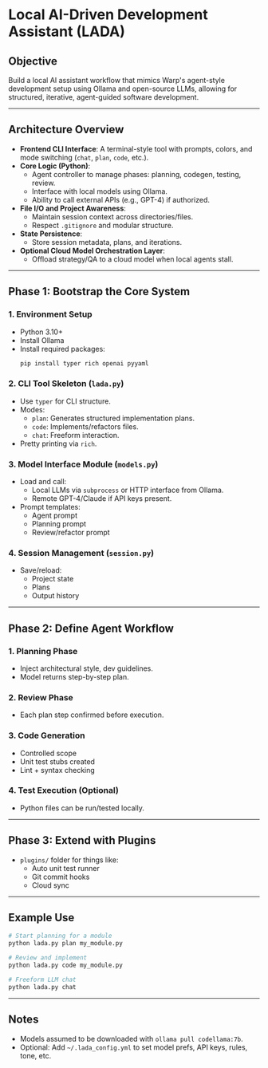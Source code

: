 # Local AI-Driven Development Assistant (LADA)

## Objective

Build a local AI assistant workflow that mimics Warp's agent-style development setup using Ollama and open-source LLMs, allowing for structured, iterative, agent-guided software development.

---

## Architecture Overview

- **Frontend CLI Interface**: A terminal-style tool with prompts, colors, and mode switching (`chat`, `plan`, `code`, etc.).
- **Core Logic (Python)**:
  - Agent controller to manage phases: planning, codegen, testing, review.
  - Interface with local models using Ollama.
  - Ability to call external APIs (e.g., GPT-4) if authorized.
- **File I/O and Project Awareness**:
  - Maintain session context across directories/files.
  - Respect `.gitignore` and modular structure.
- **State Persistence**:
  - Store session metadata, plans, and iterations.
- **Optional Cloud Model Orchestration Layer**:
  - Offload strategy/QA to a cloud model when local agents stall.

---

## Phase 1: Bootstrap the Core System

### 1. Environment Setup
- Python 3.10+
- Install Ollama
- Install required packages:
  ```bash
  pip install typer rich openai pyyaml
  ```

### 2. CLI Tool Skeleton (`lada.py`)
- Use `typer` for CLI structure.
- Modes:
  - `plan`: Generates structured implementation plans.
  - `code`: Implements/refactors files.
  - `chat`: Freeform interaction.
- Pretty printing via `rich`.

### 3. Model Interface Module (`models.py`)
- Load and call:
  - Local LLMs via `subprocess` or HTTP interface from Ollama.
  - Remote GPT-4/Claude if API keys present.
- Prompt templates:
  - Agent prompt
  - Planning prompt
  - Review/refactor prompt

### 4. Session Management (`session.py`)
- Save/reload:
  - Project state
  - Plans
  - Output history

---

## Phase 2: Define Agent Workflow

### 1. Planning Phase
- Inject architectural style, dev guidelines.
- Model returns step-by-step plan.

### 2. Review Phase
- Each plan step confirmed before execution.

### 3. Code Generation
- Controlled scope
- Unit test stubs created
- Lint + syntax checking

### 4. Test Execution (Optional)
- Python files can be run/tested locally.

---

## Phase 3: Extend with Plugins

- `plugins/` folder for things like:
  - Auto unit test runner
  - Git commit hooks
  - Cloud sync

---

## Example Use

```bash
# Start planning for a module
python lada.py plan my_module.py

# Review and implement
python lada.py code my_module.py

# Freeform LLM chat
python lada.py chat
```

---

## Notes

- Models assumed to be downloaded with `ollama pull codellama:7b`.
- Optional: Add `~/.lada_config.yml` to set model prefs, API keys, rules, tone, etc.
